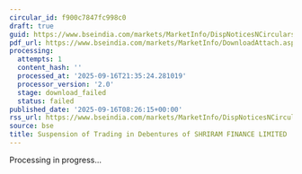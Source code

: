 ```yaml
---
circular_id: f900c7847fc998c0
draft: true
guid: https://www.bseindia.com/markets/MarketInfo/DispNoticesNCirculars.aspx?Noticeid={E5069612-A4C8-41BF-831F-6C99281BBF71}&noticeno=20250916-14&dt=09/16/2025&icount=14&totcount=79&flag=0
pdf_url: https://www.bseindia.com/markets/MarketInfo/DownloadAttach.aspx?id=20250916-14&attachedId=
processing:
  attempts: 1
  content_hash: ''
  processed_at: '2025-09-16T21:35:24.281019'
  processor_version: '2.0'
  stage: download_failed
  status: failed
published_date: '2025-09-16T08:26:15+00:00'
rss_url: https://www.bseindia.com/markets/MarketInfo/DispNoticesNCirculars.aspx?Noticeid={E5069612-A4C8-41BF-831F-6C99281BBF71}&noticeno=20250916-14&dt=09/16/2025&icount=14&totcount=79&flag=0
source: bse
title: Suspension of Trading in Debentures of SHRIRAM FINANCE LIMITED
---
```


Processing in progress...